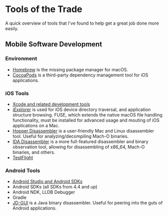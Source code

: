 # Tools of the Trade
A quick overview of tools that I've found to help get a great job done more easily.

## Mobile Software Development
### Environment
* [Homebrew](https://brew.sh) is the missing package manager for macOS.
* [CocoaPods](https://cocoapods.org) is a third-party dependency management tool for iOS applications.

### iOS Tools
* [Xcode and related development tools](https://developer.apple.com/xcode/)
* [iExplorer](https://macroplant.com/iexplorer) is used for iOS device directory traversal, and application structure browsing. FUSE, which extends the native macOS file handling functionality, must be installed for advanced usage and mouting of iOS applications on a Mac.
* [Hopper Disassembler](https://www.hopperapp.com) is a user-friendly Mac and Linux disassembler tool. Useful for analyzing/decompiling Mach-O binaries.
* [IDA Disassembler](https://www.hex-rays.com/products/ida/) is a more full-featured disassembler and binary observation tool, allowing for disassembling of x86_64, Mach-O binaries, and others.
* [TestFlight](https://developer.apple.com/testflight/)

### Android Tools
* [Android Studio and Android SDKs](https://developer.android.com/studio/index.html)
* Android SDKs (all SDKs from 4.4 and up)
* Android NDK, LLDB Debugger
* Gradle 
* [JD-GUI](http://jd.benow.ca) is a Java binary disassembler. Useful for peering into the guts of Android applications.
